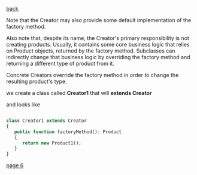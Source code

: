 [back](./page04.md)

Note that the Creator may also provide some default implementation of the factory method.

Also note that, despite its name, the Creator's primary responsibility is not creating products. Usually, it contains some core business logic that relies on Product objects, returned by the factory method. Subclasses can indirectly change that business logic by overriding the factory method and returning a different type of product from it.

Concrete Creators override the factory method in order to change the resulting product's type.

we create a class called **Creator1** that will **extends Creator**

and looks like

```php

class Creator1 extends Creator
{
   public function factoryMethod(): Product
   {
      return new Product1();
   }
}

```

[page 6](./page06.md)
